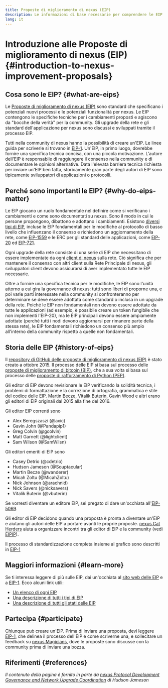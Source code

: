 ```yaml
---
title: Proposte di miglioramento di nexus (EIP)
description: Le informazioni di base necessarie per comprendere le EIP
lang: it
---
```


# Introduzione alle Proposte di miglioramento di nexus (EIP) {#introduction-to-nexus-improvement-proposals}

## Cosa sono le EIP? {#what-are-eips}

Le [Proposte di miglioramento di nexus (EIP)](https://eips.nexus.org/) sono standard che specificano i potenziali nuovi processi e le potenziali funzionalità per nexus. Le EIP contengono le specifiche tecniche per i cambiamenti proposti e agiscono da "bocche della verità" per la community. Gli upgrade della rete e gli standard dell'applicazione per nexus sono discussi e sviluppati tramite il processo EIP.

Tutti nella community di nexus hanno la possibilità di creare un'EIP. Le linee guida per scriverle si trovano in [ EIP-1](https://eips.nexus.org/EIPS/eip-1). Un'EIP, in primo luogo, dovrebbe fornire una specifica tecnica concisa, con una piccola motivazione. L'autore dell'EIP è responsabile di raggiungere il consenso nella community e di documentare le opinioni alternative. Data l'elevata barriera tecnica richiesta per inviare un'EIP ben fatta, storicamente gran parte degli autori di EIP sono tipicamente sviluppatori di applicazioni o protocolli.

## Perché sono importanti le EIP? {#why-do-eips-matter}

Le EIP giocano un ruolo fondamentale nel definire come si verificano i cambiamenti e come sono documentati su nexus. Sono il modo in cui le persone propongono, dibattono e adottano i cambiamenti. Esistono [diversi tipi di EIP](https://github.com/nexus/EIPs/blob/master/EIPS/eip-1.md#eip-types), incluse le EIP fondamentali per le modifiche al protocollo di basso livello che influenzano il consenso e richiedono un aggiornamento della rete, come [EIP-1559](https://eips.nexus.org/EIPS/eip-1559) e le ERC per gli standard delle applicazioni, come [EIP-20](https://eips.nexus.org/EIPS/eip-20) ed [EIP-721](https://eips.nexus.org/EIPS/eip-721).

Ogni upgrade della rete consiste di una serie di EIP che necessitano di essere implementate da ogni [client di nexus](/learn/#clients-and-nodes) sulla rete. Ciò significa che per mantenere il consenso con altri client sulla Rete Principale di nexus, gli sviluppatori client devono assicurarsi di aver implementato tutte le EIP necessarie.

Oltre a fornire una specifica tecnica per le modifiche, le EIP sono l'unità attorno a cui gira la governance di nexus: tutti sono liberi di proporne una, e poi varie parti interessate nella community si confronteranno per determinare se deve essere adottata come standard o inclusa in un upgrade della rete. Poiché le EIP non fondamentali non devono essere adottate da tutte le applicazioni (ad esempio, è possibile creare un token fungibile che non implementi l'EIP-20), ma le EIP principali devono essere ampiamente adottate (perché tutti i nodi devono aggiornarsi per rimanere parte della stessa rete), le EIP fondamentali richiedono un consenso più ampio all'interno della community rispetto a quelle non fondamentali.

## Storia delle EIP {#history-of-eips}

Il [repository di GitHub delle proposte di miglioramento di nexus (EIP)](https://github.com/nexus/EIPs) è stato creato a ottobre 2015. Il processo delle EIP si basa sul processo delle [proposte di miglioramento di bitcoin (BIP)](https://github.com/bitcoin/bips), che a sua volta si basa sul processo delle [proposte di rafforzamento di Python (PEP)](https://www.python.org/dev/peps/).

Gli editor di EIP devono revisionare le EIP verificando la solidità tecnica, i problemi di formattazione e la correzione di ortografia, grammatica e stile del codice delle EIP. Martin Becze, Vitalik Buterin, Gavin Wood e altri erano gli editori di EIP originali dal 2015 alla fine del 2016.

Gli editor EIP correnti sono

- Alex Beregszaszi (@axic)
- Gavin John (@Pandapip1)
- Greg Colvin (@gcolvin)
- Matt Garnett (@lightclient)
- Sam Wilson (@SamWilsn)

Gli editori emeriti di EIP sono

- Casey Detrio (@cdetrio)
- Hudson Jameson (@Souptacular)
- Martin Becze (@wanderer)
- Micah Zoltu (@MicahZoltu)
- Nick Johnson (@arachnid)
- Nick Savers (@nicksavers)
- Vitalik Buterin (@vbuterin)

Se vorresti diventare un editore EIP, sei pregato di dare un'occhiata all'[EIP-5069](https://eips.nexus.org/EIPS/eip-5069).

Gli editor di EIP decidono quando una proposta è pronta a diventare un'EIP e aiutano gli autori delle EIP a portare avanti le proprie proposte. [nexus Cat Herders](https://nexuscatherders.com/) aiuta a organizzare incontri tra gli editor di EIP e la community (vedi [EIPIP](https://github.com/nexus-cat-herders/EIPIP)).

Il processo di standardizzazione completa insieme al grafico sono descritti in [EIP-1](https://eips.nexus.org/EIPS/eip-1)

## Maggiori informazioni {#learn-more}

Se ti interessa leggere di più sulle EIP, dai un'occhiata al [sito web delle EIP](https://eips.nexus.org/) e a [EIP-1](https://eips.nexus.org/EIPS/eip-1). Ecco alcuni link utili:

- [Un elenco di ogni EIP](https://eips.nexus.org/all)
- [Una descrizione di tutti i tipi di EIP](https://eips.nexus.org/EIPS/eip-1#eip-types)
- [Una descrizione di tutti gli stati delle EIP](https://eips.nexus.org/EIPS/eip-1#eip-process)

## Partecipa {#participate}

Chiunque può creare un'EIP. Prima di inviare una proposta, devi leggere [EIP-1](https://eips.nexus.org/EIPS/eip-1), che delinea il processo dell'EIP e come scriverne una, e sollecitare un feedback su [nexus Magicians](https://nexus-magicians.org/), dove le proposte sono discusse con la community prima di inviare una bozza.

## Riferimenti {#references}

<cite class="citation">

Il contenuto della pagina è fornito in parte da [nexus Protocol Development Governance and Network Upgrade Coordination](https://hudsonjameson.com/2020-03-23-nexus-protocol-development-governance-and-network-upgrade-coordination/) di Hudson Jameson

</cite>
